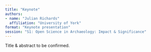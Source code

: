```yaml
---
title: "Keynote"
authors:
- name: "Julian Richards"
  affiliation: "University of York"
format: "Keynote presentation"
session: "S1: Open Science in Archaeology: Impact & Significance"
---
```


Title & abstract to be confirmed.
